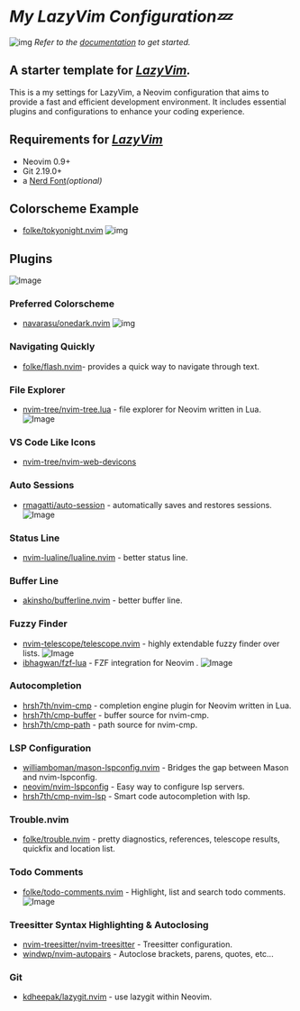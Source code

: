# *My LazyVim Configuration💤*
![img](https://github.com/user-attachments/assets/72df313a-58fd-47dd-abb4-30660897deb6)
*Refer to the [documentation](https://lazyvim.github.io/installation) to get started.*

## A starter template for *[LazyVim](https://github.com/LazyVim/LazyVim).*
This is a my settings for LazyVim, a Neovim configuration that aims to provide a fast and efficient development environment. It includes essential plugins and configurations to enhance your coding experience.

## Requirements for [*LazyVim*](https://github.com/LazyVim/LazyVim)
- Neovim 0.9+
- Git 2.19.0+
- a [Nerd Font](https://www.nerdfonts.com/)*(optional)*

## Colorscheme Example
- [folke/tokyonight.nvim](https://github.com/folke/tokyonight.nvim)
![img](https://github.com/user-attachments/assets/ef4b2bd6-853a-4fee-b31d-4c6bc1dbfd29)

## Plugins
![Image](https://github.com/user-attachments/assets/22f8228c-2fca-4cc8-a7a3-692a07c4e511)

### Preferred Colorscheme
- [navarasu/onedark.nvim](https://github.com/navarasu/onedark.nvim)
![img](https://github.com/user-attachments/assets/815a853c-9155-4189-9ba4-b81cdd1fad6b)

### Navigating Quickly
- [folke/flash.nvim](https://github.com/folke/flash.nvim)- provides a quick way to navigate through text.

### File Explorer
- [nvim-tree/nvim-tree.lua](https://github.com/nvim-tree/nvim-tree.lua) - file explorer for Neovim written in Lua.
![Image](https://github.com/user-attachments/assets/c9b5eacc-19b7-4129-a5f7-2b050e3ee42b)

### VS Code Like Icons
- [nvim-tree/nvim-web-devicons](https://github.com/nvim-tree/nvim-web-devicons)

### Auto Sessions
- [rmagatti/auto-session](https://github.com/rmagatti/auto-session) - automatically saves and restores sessions.
![Image](https://github.com/user-attachments/assets/aca21edd-057a-463c-8278-40e170bd7d83)

### Status Line
- [nvim-lualine/lualine.nvim](https://github.com/nvim-lualine/lualine.nvim) - better status line.

### Buffer Line
- [akinsho/bufferline.nvim](https://github.com/akinsho/bufferline.nvim) - better buffer line.

### Fuzzy Finder
- [nvim-telescope/telescope.nvim](https://github.com/nvim-telescope/telescope.nvim) - highly extendable fuzzy finder over lists.
![Image](https://github.com/user-attachments/assets/378d2463-1346-4a0d-8244-8f3ee955ede0)
- [ibhagwan/fzf-lua](https://github.com/ibhagwan/fzf-lua) - FZF integration for Neovim .
![Image](https://github.com/user-attachments/assets/5e0cfd3d-15b1-43c4-881e-05a2aead752f)

### Autocompletion
- [hrsh7th/nvim-cmp](https://github.com/hrsh7th/nvim-cmp) - completion engine plugin for Neovim written in Lua.
- [hrsh7th/cmp-buffer](https://github.com/hrsh7th/cmp-buffer) - buffer source for nvim-cmp.
- [hrsh7th/cmp-path](https://github.com/hrsh7th/cmp-path) - path source for nvim-cmp.

### LSP Configuration
- [williamboman/mason-lspconfig.nvim](williamboman/mason-lspconfig.nvim) - Bridges the gap between Mason and nvim-lspconfig.
- [neovim/nvim-lspconfig](https://github.com/neovim/nvim-lspconfig) - Easy way to configure lsp servers.
- [hrsh7th/cmp-nvim-lsp](https://github.com/hrsh7th/cmp-nvim-lsp) - Smart code autocompletion with lsp.

### Trouble.nvim
- [folke/trouble.nvim](https://github.com/folke/trouble.nvim) - pretty diagnostics, references, telescope results, quickfix and location list.

### Todo Comments
- [folke/todo-comments.nvim](https://github.com/folke/todo-comments.nvim) - Highlight, list and search todo comments.
![Image](https://github.com/user-attachments/assets/c0d54e8c-49b5-4144-838a-b704be6691b2)

### Treesitter Syntax Highlighting & Autoclosing 
- [nvim-treesitter/nvim-treesitter](https://github.com/nvim-treesitter/nvim-treesitter) - Treesitter configuration.
- [windwp/nvim-autopairs](https://github.com/windwp/nvim-autopairs) - Autoclose brackets, parens, quotes, etc...

### Git
- [kdheepak/lazygit.nvim](https://github.com/kdheepak/lazygit.nvim) - use lazygit within Neovim.